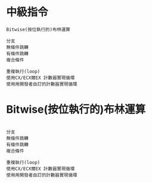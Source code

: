 # 中級指令
```
Bitwise(按位執行的)布林運算
```
```
分支
無條件跳轉
有條件跳轉
複合條件
```
```
重複執行(loop)
使用CX/ECX爾EX 計數器實現循環
使用用開發者自訂的計數器實現循環
```
# Bitwise(按位執行的)布林運算
```

```
```
分支
無條件跳轉
有條件跳轉
複合條件
```
```
重複執行(loop)
使用CX/ECX爾EX 計數器實現循環
使用用開發者自訂的計數器實現循環
```
